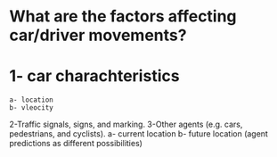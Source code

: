   
# What are the factors affecting car/driver movements?
  # 1- car charachteristics
    a- location
    b- vleocity
  2-Traffic signals, signs, and marking.
  3-Other agents (e.g. cars, pedestrians, and cyclists).
    a- current location
    b- future location (agent predictions as different possibilities)


